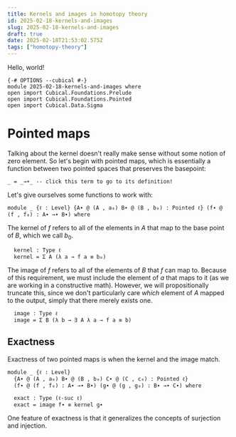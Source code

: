 ```yaml
---
title: Kernels and images in homotopy theory
id: 2025-02-18-kernels-and-images
slug: 2025-02-18-kernels-and-images
draft: true
date: 2025-02-18T21:53:02.575Z
tags: ["homotopy-theory"]
---
```


Hello, world!

```
{-# OPTIONS --cubical #-}
module 2025-02-18-kernels-and-images where
open import Cubical.Foundations.Prelude
open import Cubical.Foundations.Pointed
open import Cubical.Data.Sigma
```

# Pointed maps

Talking about the kernel doesn't really make sense without some notion of zero element.
So let's begin with pointed maps, which is essentially a function between two pointed spaces that preserves the basepoint:

```
_ = _→∙_ -- click this term to go to its definition!
```

Let's give ourselves some functions to work with:

```
module _ {ℓ : Level} {A∙ @ (A , a₀) B∙ @ (B , b₀) : Pointed ℓ} (f∙ @ (f , f₀) : A∙ →∙ B∙) where
```

The kernel of $f$ refers to all of the elements in $A$ that map to the base point of $B$, which we call $b_0$.

```
  kernel : Type ℓ
  kernel = Σ A (λ a → f a ≡ b₀)
```

The image of $f$ refers to all of the elements of $B$ that $f$ can map to.
Because of this requirement, we must include the element of $a$ that maps to it (as we are working in a constructive math).
However, we will propositionally truncate this, since we don't particularly care _which_ element of $A$ mapped to the output, simply that there merely exists one.

```
  image : Type ℓ
  image = Σ B (λ b → ∃ A λ a → f a ≡ b)
```

## Exactness

Exactness of two pointed maps is when the kernel and the image match.

```
module _ {ℓ : Level}
  {A∙ @ (A , a₀) B∙ @ (B , b₀) C∙ @ (C , c₀) : Pointed ℓ}
  (f∙ @ (f , f₀) : A∙ →∙ B∙) (g∙ @ (g , g₀) : B∙ →∙ C∙) where

  exact : Type (ℓ-suc ℓ)
  exact = image f∙ ≡ kernel g∙
```

One feature of exactness is that it generalizes the concepts of surjection and injection.
